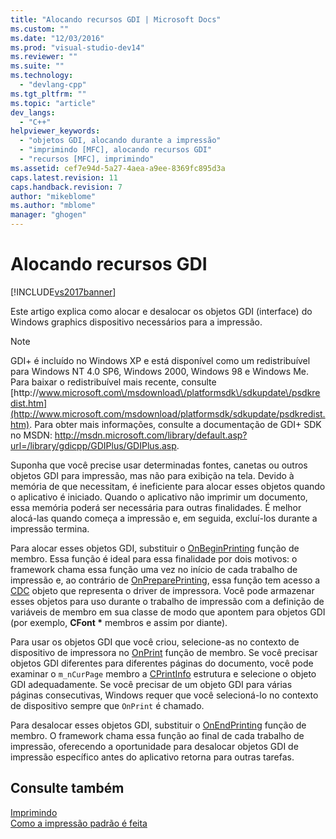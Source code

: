 ```yaml
---
title: "Alocando recursos GDI | Microsoft Docs"
ms.custom: ""
ms.date: "12/03/2016"
ms.prod: "visual-studio-dev14"
ms.reviewer: ""
ms.suite: ""
ms.technology: 
  - "devlang-cpp"
ms.tgt_pltfrm: ""
ms.topic: "article"
dev_langs: 
  - "C++"
helpviewer_keywords: 
  - "objetos GDI, alocando durante a impressão"
  - "imprimindo [MFC], alocando recursos GDI"
  - "recursos [MFC], imprimindo"
ms.assetid: cef7e94d-5a27-4aea-a9ee-8369fc895d3a
caps.latest.revision: 11
caps.handback.revision: 7
author: "mikeblome"
ms.author: "mblome"
manager: "ghogen"
---
```

# Alocando recursos GDI
[!INCLUDE[vs2017banner](../assembler/inline/includes/vs2017banner.md)]

Este artigo explica como alocar e desalocar os objetos GDI \(interface\) do Windows graphics dispositivo necessários para a impressão.  
  
> [!NOTE]
>  GDI\+ é incluído no Windows XP e está disponível como um redistribuível para Windows NT 4.0 SP6, Windows 2000, Windows 98 e Windows Me.  Para baixar o redistribuível mais recente, consulte  [http:\/\/www.microsoft.com\/msdownload\/platformsdk\/sdkupdate\/psdkredist.htm](http://www.microsoft.com/msdownload/platformsdk/sdkupdate/psdkredist.htm).  Para obter mais informações, consulte a documentação de GDI\+ SDK no MSDN: [http:\/\/msdn.microsoft.com\/library\/default.asp?url\=\/library\/gdicpp\/GDIPlus\/GDIPlus.asp](http://msdn.microsoft.com/library/default.asp?url=/library/gdicpp/GDIPlus/GDIPlus.asp).  
  
 Suponha que você precise usar determinadas fontes, canetas ou outros objetos GDI para impressão, mas não para exibição na tela.  Devido à memória de que necessitam, é ineficiente para alocar esses objetos quando o aplicativo é iniciado.  Quando o aplicativo não imprimir um documento, essa memória poderá ser necessária para outras finalidades.  É melhor alocá\-las quando começa a impressão e, em seguida, excluí\-los durante a impressão termina.  
  
 Para alocar esses objetos GDI, substituir o [OnBeginPrinting](../Topic/CView::OnBeginPrinting.md) função de membro.  Essa função é ideal para essa finalidade por dois motivos: o framework chama essa função uma vez no início de cada trabalho de impressão e, ao contrário de [OnPreparePrinting](../Topic/CView::OnPreparePrinting.md), essa função tem acesso a [CDC](../Topic/CDC%20Class.md) objeto que representa o driver de impressora.  Você pode armazenar esses objetos para uso durante o trabalho de impressão com a definição de variáveis de membro em sua classe de modo que apontem para objetos GDI \(por exemplo, **CFont \*** membros e assim por diante\).  
  
 Para usar os objetos GDI que você criou, selecione\-as no contexto de dispositivo de impressora no [OnPrint](../Topic/CView::OnPrint.md) função de membro.  Se você precisar objetos GDI diferentes para diferentes páginas do documento, você pode examinar o `m_nCurPage` membro a [CPrintInfo](../mfc/reference/cprintinfo-structure.md) estrutura e selecione o objeto GDI adequadamente.  Se você precisar de um objeto GDI para várias páginas consecutivas, Windows requer que você selecioná\-lo no contexto de dispositivo sempre que `OnPrint` é chamado.  
  
 Para desalocar esses objetos GDI, substituir o [OnEndPrinting](../Topic/CView::OnEndPrinting.md) função de membro.  O framework chama essa função ao final de cada trabalho de impressão, oferecendo a oportunidade para desalocar objetos GDI de impressão específico antes do aplicativo retorna para outras tarefas.  
  
## Consulte também  
 [Imprimindo](../mfc/printing.md)   
 [Como a impressão padrão é feita](../Topic/How%20Default%20Printing%20Is%20Done.md)